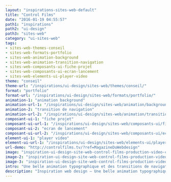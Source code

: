 ```yaml
---
layout: "inspirations-sites-web-default"
title: "Control Films"
date: "2016-01-19 04:55:57"
path1: "inspirations"
path2: "ui-design"
path3: "sites-web"
category: "ui-sites-web"
tags:
- sites-web-themes-conseil
- sites-web-formats-portfolio
- sites-web-animation-background
- sites-web-animation-transition-navigation
- sites-web-composants-ui-fiche-projet
- sites-web-composants-ui-ecran-lancement
- sites-web-elements-ui-player-video
theme: "conseil"
theme-url: "/inspirations/ui-design/sites-web/themes/conseil/"
format: "portfolio"
format-url: "/inspirations/ui-design/sites-web/formats/portfolio/"
animation-1: "animation background"
animation-url-1: "/inspirations/ui-design/sites-web/animation/background/"
animation-2: "transition de navigation"
animation-url-2: "/inspirations/ui-design/sites-web/animation/transition-navigation/"
composant-ui-1: "fiche projet"
composant-ui-url-1: "/inspirations/ui-design/sites-web/composants-ui/fiche-projet/"
composant-ui-2: "ecran de lancement"
composant-ui-url-2: "/inspirations/ui-design/sites-web/composants-ui/ecran-lancement/"
element-ui-1: "player video"
element-ui-url-1: "/inspirations/ui-design/sites-web/elements-ui/player-video/"
url-demo: "http://controlfilms.tv/?ref=MagazineDuWebdesign"
image: "inspiration-ui-design-site-web-control-films-production-video-commerciale-paris-1.jpg"
image-2: "inspiration-ui-design-site-web-control-films-production-video-commerciale-paris-2.jpg"
image-3: "inspiration-ui-design-site-web-control-films-production-video-commerciale-paris-3.jpg"
intro: "Une belle animation typographique et des transitions de navigation tout en douceur pour ce portfolio d'agence de production vidéo parisienne."
description: "Inspiration web design – Une belle animation typographique et des transitions de navigation tout en douceur pour ce portfolio d'agence de production vidéo parisienne."
---
```


